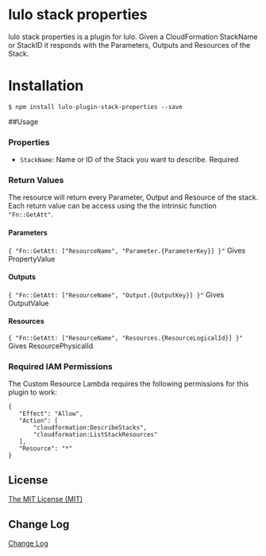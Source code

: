 # lulo stack properties

lulo stack properties is a plugin for lulo.
Given a CloudFormation StackName or StackID it responds with the Parameters, Outputs and Resources of the Stack.
# Installation
```
$ npm install lulo-plugin-stack-properties --save
```

##Usage
### Properties
* `StackName`: Name or ID of the Stack you want to describe. Required
### Return Values
The resource will return every Parameter, Output and Resource of the stack.
Each return value can be access using the
the intrinsic function `"Fn::GetAtt"`.

#### Parameters
`{ "Fn::GetAtt: ["ResourceName", "Parameter.{ParameterKey}] }"`
Gives PropertyValue

#### Outputs
`{ "Fn::GetAtt: ["ResourceName", "Output.{OutputKey}] }"`
Gives OutputValue

#### Resources
`{ "Fn::GetAtt: ["ResourceName", "Resources.{ResourceLogicalId}] }"`
Gives ResourcePhysicalId

### Required IAM Permissions
The Custom Resource Lambda requires the following permissions for this plugin to work:
```
{
   "Effect": "Allow",
   "Action": [
       "cloudformation:DescribeStacks",
       "cloudformation:ListStackResources"
   ],
   "Resource": "*"
}
```

## License
[The MIT License (MIT)](/LICENSE)

## Change Log
[Change Log](/CHANGELOG.md)
